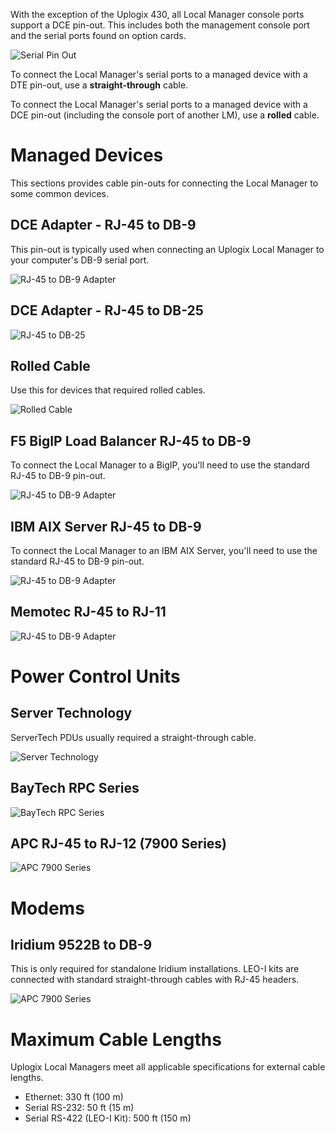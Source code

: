 <!-- 5.4 -->

With the exception of the Uplogix 430, all Local Manager console ports support a DCE pin-out. This includes both the management console port and the serial ports found on option cards.

![Serial Pin Out](http://uplogix.com/support/docs/img/lm-user-guide/Uplogix-Serial-Port-DCE-Pin-Out.png)

To connect the Local Manager's serial ports to a managed device with a DTE pin-out, use a **straight-through** cable.

To connect the Local Manager's serial ports to a managed device with a DCE pin-out (including the console port of another LM), use a **rolled** cable.

# Managed Devices

This sections provides cable pin-outs for connecting the Local Manager to some common devices.

## DCE Adapter - RJ-45 to DB-9

This pin-out is typically used when connecting an Uplogix Local Manager to your computer's DB-9 serial port.

![RJ-45 to DB-9 Adapter](http://uplogix.com/support/docs/img/lm-user-guide/Pinout-RJ45-DB9.jpg)

## DCE Adapter - RJ-45 to DB-25

![RJ-45 to DB-25](http://uplogix.com/support/docs/img/lm-user-guide/Uplogix-Pinout-DCE-Adapter-RJ-45-to-DB-25.png)

## Rolled Cable

Use this for devices that required rolled cables.

![Rolled Cable](http://uplogix.com/support/docs/img/lm-user-guide/Uplogix-Rolled-Cable.png)

## F5 BigIP Load Balancer RJ-45 to DB-9

To connect the Local Manager to a BigIP, you'll need to use the standard RJ-45 to DB-9 pin-out.

![RJ-45 to DB-9 Adapter](http://uplogix.com/support/docs/img/lm-user-guide/Uplogix-Pinout-DCE-Adapter-RJ-45-to-DB-9.png)

## IBM AIX Server RJ-45 to DB-9

To connect the Local Manager to an IBM AIX Server, you'll need to use the standard RJ-45 to DB-9 pin-out.

![RJ-45 to DB-9 Adapter](http://uplogix.com/support/docs/img/lm-user-guide/Uplogix-Pinout-DCE-Adapter-RJ-45-to-DB-9.png)

## Memotec RJ-45 to RJ-11

![RJ-45 to DB-9 Adapter](http://uplogix.com/support/docs/img/lm-user-guide/Uplogix-Pinout-Memotec-RJ-45-to-RJ-11.png)

# Power Control Units

## Server Technology

ServerTech PDUs usually required a straight-through cable.

![Server Technology](http://uplogix.com/support/docs/img/lm-user-guide/Uplogix-Pinout-Power-Control-ServerTech.png)

## BayTech RPC Series

![BayTech RPC Series](http://uplogix.com/support/docs/img/lm-user-guide/Uplogix-Pinout-Power-Control-BayTech.png)

## APC RJ-45 to RJ-12 (7900 Series)

![APC 7900 Series](http://uplogix.com/support/docs/img/lm-user-guide/Uplogix-Pinout-Power-Control-APC-2.png)

# Modems

## Iridium 9522B to DB-9

This is only required for standalone Iridium installations. LEO-I kits are connected with standard straight-through cables with RJ-45 headers.

![APC 7900 Series](http://uplogix.com/support/docs/img/lm-user-guide/Uplogix-Pinout-Iridium-9522B-to-DB-9.png)


# Maximum Cable Lengths

Uplogix Local Managers meet all applicable specifications for external cable lengths.

* Ethernet: 330 ft (100 m)
* Serial RS-232: 50 ft (15 m)
* Serial RS-422 (LEO-I Kit): 500 ft (150 m) 
